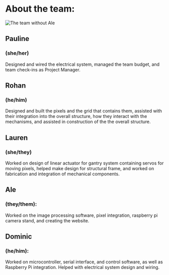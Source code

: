 # About the team:

![The team without Ale](https://raw.githubusercontent.com/mcuevas-olin/pie-2023-03/gh-pages/mechanical-mirror/Images/IMG_3761.JPG "The team (minus Ale)")

## Pauline 
### (she/her)
Designed and wired the electrical system, managed the team budget, and team check-ins as Project Manager.

## Rohan 
### (he/him)
Designed and built the pixels and the grid that contains them, assisted with their integration into the overall structure, how they interact with the mechanisms, and assisted in construction of the the overall structure.

## Lauren 
### (she/they)
Worked on design of linear actuator for gantry system containing servos for moving pixels, helped make design for structural frame, and worked on fabrication and integration of mechanical components.

## Ale 
### (they/them): 
Worked on the image processing software, pixel integration, raspberry pi camera stand, and creating the website.

## Dominic 
### (he/him): 
Worked on microcontroller, serial interface, and control software, as well as Raspberry Pi integration. Helped with electrical system design and wiring.
